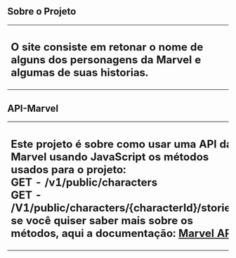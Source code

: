 ## Sobre o Projeto

<table>
  <tr>
    <td>
      <h2>
        O site consiste em retonar o nome de alguns dos personagens da Marvel e algumas de suas historias.
      </h2>
    </td>
  </tr>

</table>

## API-Marvel

<table>
  <tr>
    <td>
      <h2>
        Este projeto é sobre como usar uma API da Marvel usando JavaScript os métodos usados para o projeto:</br>
        GET - /v1/public/characters </br>
        GET - /V1/public/characters/{characterId}/stories</br>
        se você quiser saber mais sobre os métodos, aqui a documentação:
        <a href="https://developer.marvel.com/docs">Marvel API</a>
      </h2>
    </td>
  </tr>
</table>
